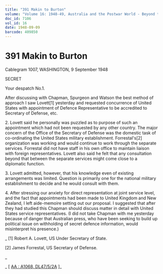 ```yaml
---
title: "391 Makin to Burton"
volume: "Volume 16: 1948-49, Australia and the Postwar World - Beyond the Region"
doc_id: 7106
vol_id: 16
date: 1948-09-09
barcode: 409850
---
```


# 391 Makin to Burton

Cablegram 1007, WASHINGTON, 9 September 1948

SECRET

Your despatch No.1.

After discussing with Chapman, Spurgeon and Watson the best method of approach I saw Lovett[1] yesterday and requested concurrence of United States with appointment of Defence Representative to be accredited to Secretary of Defense, etc.

2\. Lovett said he personally was puzzled as to purpose of such an appointment which had not been requested by any other country. The major concern of the Office of the Secretary of Defense was the domestic task of co-ordinating the United States military establishment. Forrestal's[2] organization was working and would continue to work through the separate services. Forrestal did not have staff in his own office to maintain liaison with foreign representatives. Lovett also said he felt that any consultation beyond that between the separate services might come close to a diplomatic function.

3\. Lovett admitted, however, that his knowledge even of existing arrangements was limited. Question is primarily one for the national military establishment to decide and he would consult with them.

4\. After stressing our anxiety for direct representation at joint service level, and the fact that appointments had been made to United Kingdom and New Zealand, I left aide-memoire setting out our proposal. I suggested that after they had studied this Chapman should discuss matter in detail with United States service representatives. (I did not take Chapman with me yesterday because of danger that Australian press, who have been seeking to build up political issue on withholding of secret defence information, would misinterpret his presence.) 

_ [1] Robert A. Lovett, US Under Secretary of State.

[2] James Forrestal, US Secretary of Defense.

_

_ [ [AA : A1068, DL47/5/2A](http://www.naa.gov.au/cgi-bin/Search?O=I&Number=409850) ]_
